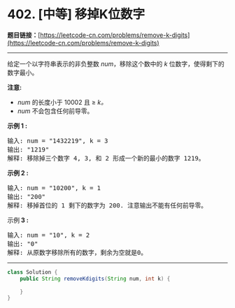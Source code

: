 # 402. [中等] 移掉K位数字

**题目链接：**[https://leetcode-cn.com/problems/remove-k-digits](https://leetcode-cn.com/problems/remove-k-digits)

---

<div class="content__1Y2H">
 <div class="notranslate">
  <p>给定一个以字符串表示的非负整数&nbsp;<em>num</em>，移除这个数中的 <em>k </em>位数字，使得剩下的数字最小。</p> 
  <p><strong>注意:</strong></p> 
  <ul> 
   <li><em>num</em> 的长度小于 10002 且&nbsp;≥ <em>k。</em></li> 
   <li><em>num</em> 不会包含任何前导零。</li> 
  </ul> 
  <p><strong>示例 1 :</strong></p> 
  <pre class="language-text">输入: num = "1432219", k = 3
输出: "1219"
解释: 移除掉三个数字 4, 3, 和 2 形成一个新的最小的数字 1219。
</pre> 
  <p><strong>示例 2 :</strong></p> 
  <pre class="language-text">输入: num = "10200", k = 1
输出: "200"
解释: 移掉首位的 1 剩下的数字为 200. 注意输出不能有任何前导零。
</pre> 
  <p>示例<strong> 3 :</strong></p> 
  <pre class="language-text">输入: num = "10", k = 2
输出: "0"
解释: 从原数字移除所有的数字，剩余为空就是0。
</pre> 
 </div>
</div>

---

```java
class Solution {
    public String removeKdigits(String num, int k) {
        
    }
}
```